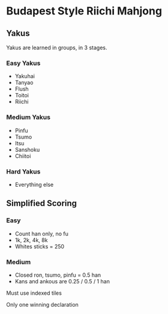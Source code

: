 # Budapest Style Riichi Mahjong

## Yakus

Yakus are learned in groups, in 3 stages.

### Easy Yakus

- Yakuhai
- Tanyao
- Flush
- Toitoi
- Riichi

### Medium Yakus

- Pinfu
- Tsumo
- Itsu
- Sanshoku
- Chiitoi

### Hard Yakus

- Everything else

## Simplified Scoring

### Easy

- Count han only, no fu
- 1k, 2k, 4k, 8k
- Whites sticks = 250

### Medium

- Closed ron, tsumo, pinfu = 0.5 han
- Kans and ankous are 0.25 / 0.5 / 1 han

Must use indexed tiles

Only one winning declaration